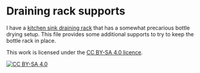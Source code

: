 # Draining rack supports

I have a [kitchen sink draining rack][0] that has a somewhat precarious
bottle drying setup.  This file provides some additional supports to try to
keep the bottle rack in place.

[0]: https://web.archive.org/web/20250101213518/https://www.amazon.co.uk/ARyee-Drainer-Silver-Dishes-Plates/dp/B085RGR2B4

This work is licensed under the [CC BY-SA 4.0 licence][cc-by-sa].

[![CC BY-SA 4.0][cc-by-sa-image]][cc-by-sa]

[cc-by-sa]: ./LICENCE.txt
[cc-by-sa-image]: https://licensebuttons.net/l/by-sa/4.0/88x31.png
